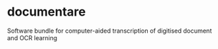 # documentare
Software bundle for computer-aided transcription of digitised document and OCR learning
